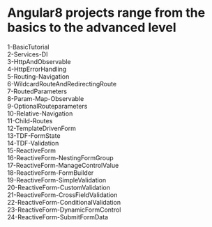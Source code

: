 # Angular8 projects range from the basics to the advanced level <br>
1-BasicTutorial <br>
2-Services-DI <br>
3-HttpAndObservable <br>
4-HttpErrorHandling <br>
5-Routing-Navigation <br>
6-WildcardRouteAndRedirectingRoute <br>
7-RoutedParameters <br>
8-Param-Map-Observable <br>
9-OptionalRouteparameters <br>
10-Relative-Navigation <br>
11-Child-Routes <br>
12-TemplateDrivenForm <br>
13-TDF-FormState <br>
14-TDF-Validation <br>
15-ReactiveForm <br>
16-ReactiveForm-NestingFormGroup <br>
17-ReactiveForm-ManageControlValue <br>
18-ReactiveForm-FormBuilder <br>
19-ReactiveForm-SimpleValidation <br>
20-ReactiveForm-CustomValidation <br>
21-ReactiveForm-CrossFieldValidation <br>
22-ReactiveForm-ConditionalValidation <br>
23-ReactiveForm-DynamicFormControl <br>
24-ReactiveForm-SubmitFormData <br>
